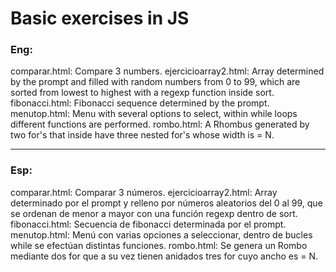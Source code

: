 # Basic exercises in JS

### Eng:

comparar.html: Compare 3 numbers.
ejercicioarray2.html: Array determined by the prompt and filled with random numbers from 0 to 99, which are sorted from lowest to highest with a regexp function inside sort.
fibonacci.html: Fibonacci sequence determined by the prompt.
menutop.html: Menu with several options to select, within while loops different functions are performed.
rombo.html: A Rhombus generated by two for's that inside have three nested for's whose width is = N.
___
### Esp:

comparar.html: Comparar 3 números.
ejercicioarray2.html: Array determinado por el prompt y relleno por números aleatorios del 0 al 99, que se ordenan de menor a mayor con una función regexp dentro de sort.
fibonacci.html: Secuencia de fibonacci determinada por el prompt.
menutop.html: Menú con varias opciones a seleccionar, dentro de bucles while se efectúan distintas funciones.
rombo.html: Se genera un Rombo mediante dos for que a su vez tienen anidados tres for cuyo ancho es = N.
